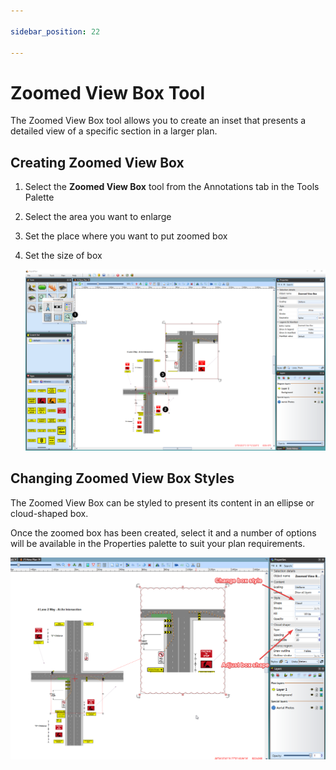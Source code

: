 ```yaml
---

sidebar_position: 22

---
```

# Zoomed View Box Tool 

The Zoomed View Box tool allows you to create an inset that presents a detailed view of a specific section in a larger plan.

## Creating Zoomed View Box

1. Select the **Zoomed View Box** tool from the Annotations tab in the Tools Palette

2. Select the area you want to enlarge

3. Set the place where you want to put zoomed box

4. Set the size of box

    ![Zoomed_View_Box](./assets/Zoomed_View_Box.png)

## Changing Zoomed View Box Styles

The Zoomed View Box can be styled to present its content in an ellipse or cloud-shaped box.

Once the zoomed box has been created, select it and a number of options will be available in the Properties palette to suit your plan requirements.



![Zoomed_view_box_style](./assets/Zoomed_view_box_style.png)
